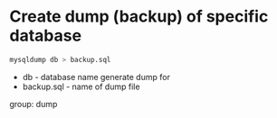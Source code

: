 # Create dump (backup) of specific database

```bash
mysqldump db > backup.sql
```

- db - database name generate dump for
- backup.sql - name of dump file

group: dump
